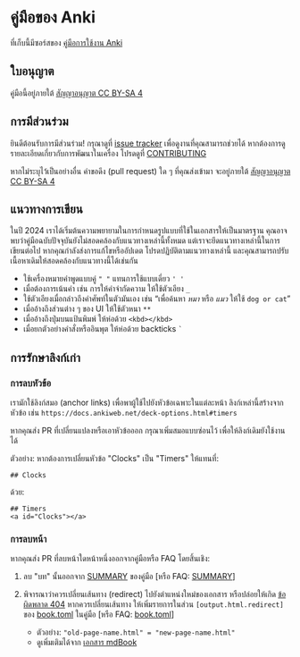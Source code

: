 # คู่มือของ Anki

ที่เก็บนี้มีซอร์สของ [คู่มือการใช้งาน Anki](https://docs.ankiweb.net)

## ใบอนุญาต

คู่มือนี้อยู่ภายใต้ [สัญญาอนุญาต CC BY-SA 4](https://creativecommons.org/licenses/by-sa/4.0/)

## การมีส่วนร่วม

ยินดีต้อนรับการมีส่วนร่วม! กรุณาดูที่ [issue tracker](https://github.com/ankitects/anki-manual/issues) เพื่อดูงานที่คุณสามารถช่วยได้ หากต้องการดูรายละเอียดเกี่ยวกับการพัฒนาในเครื่อง โปรดดูที่ [CONTRIBUTING](CONTRIBUTING.md)

หากไม่ระบุไว้เป็นอย่างอื่น คำขอดึง (pull request) ใด ๆ ที่คุณส่งเข้ามา จะอยู่ภายใต้ [สัญญาอนุญาต CC BY-SA 4](https://creativecommons.org/licenses/by-sa/)

## แนวทางการเขียน

ในปี 2024 เราได้เริ่มต้นความพยายามในการกำหนดรูปแบบที่ใช้ในเอกสารให้เป็นมาตรฐาน คุณอาจพบว่าคู่มือฉบับปัจจุบันยังไม่สอดคล้องกับแนวทางเหล่านี้ทั้งหมด แต่เราจะยึดแนวทางเหล่านี้ในการเขียนต่อไป หากคุณกำลังส่งการแก้ไขหรืออัปเดต โปรดปฏิบัติตามแนวทางเหล่านี้ และคุณสามารถปรับเนื้อหาเดิมให้สอดคล้องกับแนวทางนี้ได้เช่นกัน

- ใช้เครื่องหมายคำพูดแบบคู่ `" "` แทนการใช้แบบเดี่ยว `' '`
- เมื่อต้องการเน้นคำ เช่น การให้คำจำกัดความ ให้ใช้ตัวเอียง `_`
- ใช้ตัวเอียงเมื่อกล่าวถึงคำศัพท์ในตัวมันเอง เช่น “เพื่อค้นหา _หมา_ หรือ _แมว_ ให้ใช้ `dog or cat`”
- เมื่ออ้างถึงส่วนต่าง ๆ ของ UI ให้ใช้ตัวหนา `**`
- เมื่ออ้างถึงปุ่มบนแป้นพิมพ์ ให้ห่อด้วย `<kbd></kbd>`
- เมื่อยกตัวอย่างคำสั่งหรืออินพุต ให้ห่อด้วย backticks `` ` ``

## การรักษาลิงก์เก่า

### การลบหัวข้อ

เรามักใช้ลิงก์สมอ (anchor links) เพื่อพาผู้ใช้ไปยังหัวข้อเฉพาะในแต่ละหน้า ลิงก์เหล่านี้สร้างจากหัวข้อ เช่น `https://docs.ankiweb.net/deck-options.html#timers`

หากคุณส่ง PR ที่เปลี่ยนแปลงหรือเอาหัวข้อออก กรุณาเพิ่มสมอแบบซ่อนไว้ เพื่อให้ลิงก์เดิมยังใช้งานได้

ตัวอย่าง: หากต้องการเปลี่ยนหัวข้อ "Clocks" เป็น "Timers" ให้แทนที่:
```
## Clocks
```
ด้วย:
```
## Timers
<a id="Clocks"></a>
```

### การลบหน้า

หากคุณส่ง PR ที่ลบหน้าใดหน้าหนึ่งออกจากคู่มือหรือ FAQ โดยสิ้นเชิง:

1. ลบ "บท" นั้นออกจาก [SUMMARY](src/SUMMARY.md) ของคู่มือ [หรือ FAQ: [SUMMARY](../../../faqs/blob/main/src/SUMMARY.md)]

2. พิจารณาว่าควรเปลี่ยนเส้นทาง (redirect) ไปยังตำแหน่งใหม่ของเอกสาร หรือปล่อยให้เกิด [ข้อผิดพลาด 404](https://docs.ankiweb.net/404.html) หากควรเปลี่ยนเส้นทาง ให้เพิ่มรายการในส่วน `[output.html.redirect]` ของ [book.toml](book.toml) ในคู่มือ [หรือ FAQ: [book.toml](../../../faqs/blob/main/book.toml)]
   * ตัวอย่าง: `"old-page-name.html" = "new-page-name.html"`
   * ดูเพิ่มเติมได้จาก [เอกสาร mdBook](https://rust-lang.github.io/mdBook/format/configuration/renderers.html#outputhtmlredirect)
